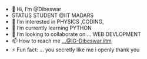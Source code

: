 - 👋 Hi, I’m @Dibeswar
- STATUS STUDENT @IIT MADARS
- 👀 I’m interested in PHYSICS ,CODING,
- 🌱 I’m currently learning PYTHON
- 💞️ I’m looking to collaborate on ... WEB DEVLOPMENT 
- 📫 How to reach me ...@IG-Dibeswar.iitm
- ⚡ Fun fact: ... you secretly like me i openly thank you

<!---
Dibeswar/Dibeswar is a ✨ special ✨ repository because its `README.md` (this file) appears on your GitHub profile.
You can click the Preview link to take a look at your changes.
--->
